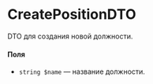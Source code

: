 # CreatePositionDTO

DTO для создания новой должности.

#### Поля

* `string $name` — название должности.
